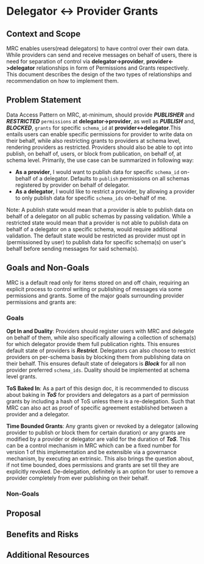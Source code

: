 # Delegator <-> Provider Grants

## Context and Scope

MRC enables users(read delegators) to have control over their own data. While providers can send and receive messages on behalf of users, there is need for separation of control via **delegator->provider**, **provider<->delegator** relationships in form of Permissions and Grants respectively. This document describes the design of the two types of relationships and recommendation on how to implement them.

## Problem Statement

Data Access Pattern on MRC, at-minimum, should provide ***PUBLISHER*** and ***RESTRICTED*** ```permissions``` at **delegator->provider**, as well as ***PUBLISH*** and, ***BLOCKED***, ```grants``` for specific ```schema_id``` at **provider<->delegator**.This entails users can enable specific permissions for provider to write data on their behalf, while also restricting grants to providers at schema level, rendering providers as restricted. Providers should also be able to opt into publish, on behalf of, users, or block from publication, on behalf of, at schema level. Primarily, the use case can be summarized in following way:

- **As a provider**, I would want to publish data for specific ```schema_id``` on-behalf of a delegator. Defaults to ```publish``` permissions on all schemas registered by provider on behalf of delegator.
- **As a delegator**, I would like to restrict a provider, by allowing a provider to only publish data for specific ```schema_ids``` on-behalf of me.

Note: A publish state would mean that a provider is able to publish data on behalf of a delegator on all public schemas by passing validation. While a restricted state would mean that a provider is not able to publish data on behalf of a delegator on a specific schema, would require additional validation. The default state would be restricted as provider must opt in (permissioned by user) to publish data for specific schema(s) on user's behalf before sending messages for said schema(s).

## Goals and Non-Goals

MRC is a default read only for items stored on and off chain, requiring an explicit process to control writing or publishing of messages via some permissions and grants. Some of the major goals surrounding provider permissions and grants are:

### Goals

**Opt In and Duality**: Providers should register users with MRC and delegate on behalf of them, while also specifically allowing a collection of schema(s) for which delegator provide them full publication rights. This ensures default state of providers is ***Restrict***. Delegators can also choose to restrict providers on per-schema basis by blocking them from publishing data on their behalf. This ensures default state of delegators is ***Block*** for all non provider preferred ```schema_ids```. Duality should be implemented at schema level grants.

**ToS Baked In**: As a part of this design doc, it is recommended to discuss about baking in ***ToS*** for providers and delegators as a part of permission grants by including a hash of ToS unless there is a re-delegation. Such that MRC can also act as proof of specific agreement established between a provider and a delegator.

**Time Bounded Grants**: Any grants given or revoked by a delegator (allowing provider to publish or block them for certain duration) or any grants are modified by a provider or delegator are valid for the duration of ***ToS***. This can be a control mechanism in MRC which can be a fixed number for version 1 of this implementation and be extensible via a governance mechanism, by executing an extrinsic. This also brings the question about, if not time bounded, does permissions and grants are set till they are explicitly revoked. De-delegation, definitely is an option for user to remove a provider completely from ever publishing on their behalf.

### Non-Goals

## Proposal

## Benefits and Risks

## Additional Resources
